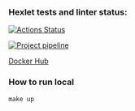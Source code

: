 ### Hexlet tests and linter status:
[![Actions Status](https://github.com/bigspawn100/devops-for-programmers-project-lvl1/workflows/hexlet-check/badge.svg)](https://github.com/bigspawn100/devops-for-programmers-project-lvl1/actions)

[![Project pipeline](https://github.com/bigspawn100/devops-for-programmers-project-lvl1/actions/workflows/pull.yml/badge.svg?branch=main)](https://github.com/bigspawn100/devops-for-programmers-project-lvl1/actions/workflows/pull.yml)

[Docker Hub](https://hub.docker.com/repository/docker/bigspawn/devops-for-programmers-project-lvl1)

### How to run local

```
make up
```